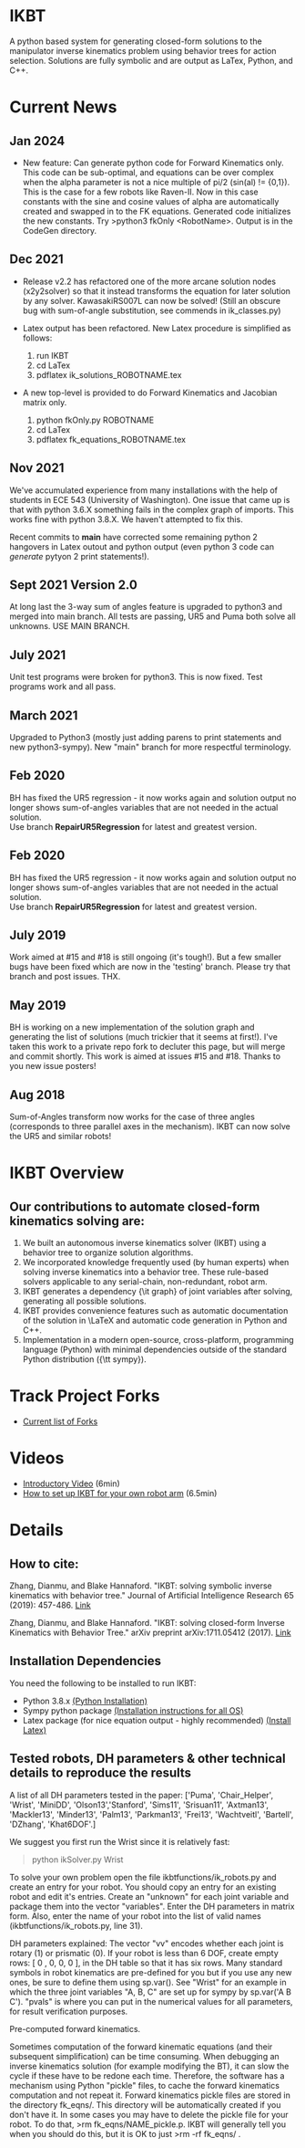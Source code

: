 # IKBT
A python based system for generating closed-form solutions to the manipulator inverse kinematics problem using
behavior trees for action selection. 
Solutions are fully symbolic and are output as LaTex, Python, and C++.

# Current News

## Jan 2024
* New feature: Can generate python code for Forward Kinematics only.  This code can be sub-optimal, and equations can be over complex
when the alpha parameter is not a nice multiple of pi/2 (sin(al) != {0,1}).  This is the case for a few robots like Raven-II.
Now in this case constants with the sine and cosine values of alpha are automatically created and swapped in to the FK equations.
Generated code initializes the new constants.   Try >python3 fkOnly \<RobotName\>.  Output is in the CodeGen directory.

## Dec 2021
* Release v2.2 has refactored one of the more arcane solution nodes (x2y2solver)  so that it instead transforms
the equation for later solution by any solver.  KawasakiRS007L can now be solved!   (Still an obscure bug
with sum-of-angle substitution, see commends in ik_classes.py)

* Latex output has been refactored.   New Latex procedure is simplified as follows:
  1) run IKBT
  2) cd LaTex
  3) pdflatex ik_solutions_ROBOTNAME.tex 
  
* A new top-level is provided to do Forward Kinematics and Jacobian matrix only. 
  1) python fkOnly.py ROBOTNAME
  2) cd LaTex
  3) pdflatex fk_equations_ROBOTNAME.tex 
  
## Nov 2021
We've accumulated experience from many installations with the help of students in 
ECE 543 (University of Washington).  One issue that came up is that with python 3.6.X 
something fails in the complex graph of imports.  This works fine with python 3.8.X.
We haven't attempted to fix this. 

Recent commits to **main** have corrected some remaining python 2 hangovers in Latex outout
and python output (even python 3 code can *generate* pytyon 2 print statements!).


## Sept 2021  Version 2.0
At long last the 3-way sum of angles feature is upgraded to python3 and merged into main branch.
All tests are passing, UR5 and Puma both solve all unknowns.   USE MAIN BRANCH.

## July 2021
Unit test programs were broken for python3.  This is now fixed.  Test programs work and all pass.
## March 2021
Upgraded to Python3 (mostly just adding parens to print statements and new python3-sympy).  New "main" branch for more respectful terminology.

## Feb 2020
BH has fixed the UR5 regression - it now works again and solution output no longer shows sum-of-angles variables that are not needed in the actual solution.   
Use branch **RepairUR5Regression** for latest and greatest version. 

## Feb 2020
BH has fixed the UR5 regression - it now works again and solution output no longer shows sum-of-angles variables that are not needed in the actual solution.   
Use branch **RepairUR5Regression** for latest and greatest version. 

## July 2019
Work aimed at \#15 and \#18 is still ongoing (it's tough!).  But a few smaller bugs have been fixed which are now in the 'testing' branch.   Please try that branch and post issues. THX.

## May 2019  
BH is working on a new implementation of the solution graph and generating the list of solutions (much trickier that it seems
at first!).   I've taken this work to a private repo fork to decluter this page, but will merge and commit shortly. 
This work is aimed at issues \#15 and \#18.  Thanks to you new issue posters!

##  Aug 2018
Sum-of-Angles transform now works for the case of three angles (corresponds to three parallel axes in the 
mechanism).   IKBT can now solve the UR5 and similar robots!


# IKBT Overview
## Our contributions to automate closed-form kinematics solving are:
 1. We built an autonomous inverse kinematics solver (IKBT) using a behavior tree to organize solution algorithms. 
 1. We incorporated knowledge frequently used (by human experts) when solving inverse kinematics into a behavior tree. These rule-based solvers applicable to any serial-chain, non-redundant, robot arm.
 1. IKBT generates a dependency {\it graph} of joint variables after solving, generating all possible solutions. 
 1. IKBT provides convenience features such as automatic documentation of the solution in \LaTeX and automatic code generation in Python and C++. 
 1.  Implementation in a modern open-source, cross-platform, programming language (Python) with minimal dependencies outside of the standard Python distribution ({\tt sympy}).
 
# Track Project Forks
 * [ Current list of Forks ](https://techgaun.github.io/active-forks/index.html#uw-biorobotics/IKBT)

# Videos
 * [Introductory Video](https://youtu.be/bLTXuNZPR5k)  (6min)
 * [How to set up IKBT for your own robot arm](https://youtu.be/hXzY5vrvWkU) (6.5min)


# Details
## How to cite: 

Zhang, Dianmu, and Blake Hannaford. "IKBT: solving symbolic inverse kinematics with behavior tree." Journal of Artificial Intelligence Research 65 (2019): 457-486.  [Link](https://www.jair.org/index.php/jair/article/view/11592)

Zhang, Dianmu, and Blake Hannaford. "IKBT: solving closed-form Inverse Kinematics with Behavior Tree." arXiv preprint arXiv:1711.05412 (2017).
[Link](http://arxiv.org/abs/1711.05412)

## Installation Dependencies

You need the following to be installed to run IKBT:

 * Python 3.8.x [(Python Installation)](https://edu.google.com/openonline/course-builder/docs/1.10/set-up-course-builder/check-for-python.html)
 * Sympy python package [(Installation instructions for all OS)](https://github.com/sympy/sympy/wiki/Download-Installation)
 * Latex package (for nice equation output - highly recommended) [(Install Latex)](https://www.latex-project.org/get/)
 
## Tested robots, DH parameters & other technical details to reproduce the results

A list of all DH parameters tested in the paper:
['Puma', 'Chair\_Helper', 'Wrist', 'MiniDD', 'Olson13','Stanford',
'Sims11', 'Srisuan11', 'Axtman13', 'Mackler13', 'Minder13', 'Palm13', 
'Parkman13', 'Frei13', 'Wachtveitl', 'Bartell', 'DZhang', 'Khat6DOF'.]

We suggest you first run the Wrist since it is relatively fast:

 > python ikSolver.py Wrist 

To solve your own problem open the file ikbtfunctions/ik_robots.py and create an entry 
for your robot.  You should copy an entry for an existing robot and edit it's entries. 
Create an "unknown" for each joint variable and package them into the vector "variables".
Enter the DH parameters in matrix form.   Also, enter the name of your robot into the list
of valid names (ikbtfunctions/ik_robots.py, line 31).

DH parameters explained:
The vector "vv" encodes whether each joint is rotary (1) or prismatic (0).   If your 
robot is less than 6 DOF, create empty rows:  [      0 ,     0,   0,   0  ], in the 
DH table so that it has six rows.  Many standard symbols in robot kinematics are pre-defined
for you but if you use any new ones, be sure to define them using sp.var().  See "Wrist" 
for an example in which the three joint variables "A, B, C" are set up for sympy by
sp.var('A B C'). "pvals" is where you can put in the numerical values for all parameters, for 
result verification purposes.

Pre-computed forward kinematics.

Sometimes computation of the forward kinematic equations (and their subsequent 
simplification) can be time consuming.   When debugging an inverse kinematics 
solution (for example modifying the BT), it can slow the cycle if these have to 
be redone each time.   Therefore, the software has a mechanism using Python 
"pickle" files, to cache the forward kinematics computation and not repeat it.
Forward kinematics pickle files are stored in the directory fk_eqns/.  This 
directory will be automatically created if you don't have it.  In some cases you 
may have to delete the pickle file for your robot.  To do that, >rm 
fk_eqns/NAME_pickle.p.  IKBT will generally tell you when you should do this, 
but it is OK to just >rm -rf fk_eqns/ .


